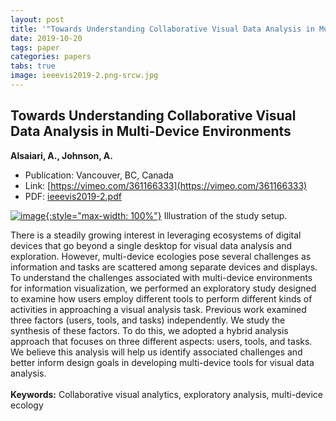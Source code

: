 ```yaml
---
layout: post
title: '"Towards Understanding Collaborative Visual Data Analysis in Multi-Device Environments"'
date: 2019-10-20
tags: paper
categories: papers
tabs: true
image: ieeevis2019-2.png-srcw.jpg
---
```


## Towards Understanding Collaborative Visual Data Analysis in Multi-Device Environments
**Alsaiari, A., Johnson, A.**
- Publication: Vancouver, BC, Canada
- Link: [https://vimeo.com/361166333](https://vimeo.com/361166333)
- PDF: [ieeevis2019-2.pdf](/documents/ieeevis2019-2.pdf)


[![image](https://www.evl.uic.edu/output/originals/ieeevis2019-2.png-srcw.jpg){:style="max-width: 100%"}](https://www.evl.uic.edu/output/originals/ieeevis2019-2.png-srcw.jpg)
Illustration of the study setup.

There is a steadily growing interest in leveraging ecosystems of digital devices that go beyond a single desktop for visual data analysis and exploration. However, multi-device ecologies pose several challenges as information and tasks are scattered among separate devices and displays. To understand the challenges associated with multi-device environments for information visualization, we performed an exploratory study designed to examine how users employ different tools to perform different kinds of activities in approaching a visual analysis task. Previous work examined three factors (users, tools, and tasks) independently. We study the synthesis of these factors. To do this, we adopted a hybrid analysis approach that focuses on three different aspects: users, tools, and tasks. We believe this analysis will help us identify associated challenges and better inform design goals in developing multi-device tools for visual data analysis.<br><br> 
<strong>Keywords:</strong> Collaborative visual analytics, exploratory analysis, multi-device ecology
